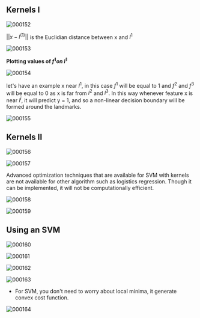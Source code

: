 ## Kernels I

![000152](images/2020-10-18-000152.jpg)

$||x-l^{(1)}||$ is the Euclidian distance between x and $l^1$ 

![000153](images/2020-10-18-000153.jpg)

**Plotting values of $f^1 on$ $l^1$**

![000154](images/2020-10-18-000154.jpg)

let's have an example x near $l^1$, in this case $f^1$ will be equal to 1 and $f^2$ and $f^3$ will be equal to 0 as x is far from $l^2$ and $l^3$. In this way whenever feature x is near $l^i$, it will predict y = 1, and so a non-linear decision boundary will be formed around the landmarks.

![000155](images/2020-10-18-000155.jpg)

## Kernels II

![000156](images/2020-10-18-000156.jpg)

![000157](images/2020-10-18-000157.jpg)

Advanced optimization techniques that are available for SVM with kernels are not available for other algorithm such as logistics regression. Though it can be implemented, it will not be computationally efficient. 

![000158](images/2020-10-18-000158.jpg)

![000159](images/2020-10-18-000159.jpg)

## Using an SVM

![000160](images/2020-10-18-000160.jpg)

![000161](images/2020-10-18-000161.jpg)

![000162](images/2020-10-18-000162.jpg)

![000163](images/2020-10-18-000163.jpg)

- For SVM, you don't need to worry about local minima, it generate convex cost function.

![000164](images/2020-10-18-000164.jpg)

